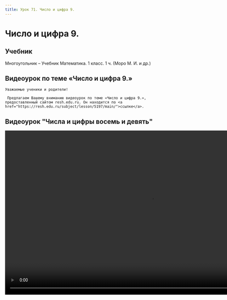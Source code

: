 ```yaml
---
title: Урок 71. Число и цифра 9.
---
```


# Число и цифра 9.

## Учебник

Многоугольник – Учебник Математика. 1 класс. 1 ч. (Моро М. И. и др.)

## Видеоурок по теме «Число и цифра 9.»

<p>
	Уважаемые ученики и родители!  
</p>
<p>
	 Предлагаем Вашему вниманию видеоурок по теме «Число и цифра 9.», предоставленный сайтом resh.edu.ru. Он находится по <a href="https://resh.edu.ru/subject/lesson/5197/main/">ссылке</a>.
</p>

## Видеоурок	"Числа и цифры восемь и девять"


<video width="960" height="540" controls>
  <source src="https://vod-progressive.akamaized.net/exp=1667466165~acl=%2Fvimeo-prod-skyfire-std-us%2F01%2F504%2F23%2F577524139%2F3449037721.mp4~hmac=06a6a80e258109ec84832f2111faaa73da03cbfd49e97e6c31da629746e5fcf3/vimeo-prod-skyfire-std-us/01/504/23/577524139/3449037721.mp4" type="video/mp4">
Your browser does not support the video tag.
</video>
